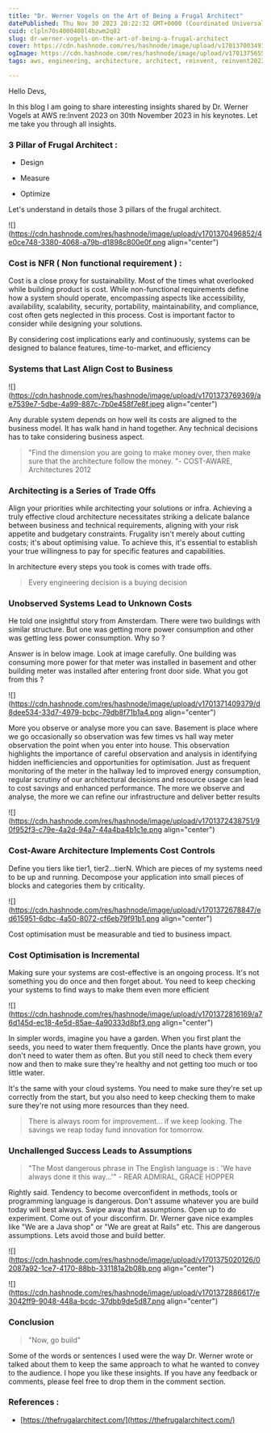 ```yaml
---
title: "Dr. Werner Vogels on the Art of Being a Frugal Architect"
datePublished: Thu Nov 30 2023 20:22:32 GMT+0000 (Coordinated Universal Time)
cuid: clpln70s4000408l4bzwm2q82
slug: dr-werner-vogels-on-the-art-of-being-a-frugal-architect
cover: https://cdn.hashnode.com/res/hashnode/image/upload/v1701370034910/f8804f66-1b0a-465f-b042-2098df86c61a.png
ogImage: https://cdn.hashnode.com/res/hashnode/image/upload/v1701375655767/bd3f9ab8-503f-407d-9181-d2958f3cf069.png
tags: aws, engineering, architecture, architect, reinvent, reinvent2023

---
```


Hello Devs,

In this blog I am going to share interesting insights shared by Dr. Werner Vogels at AWS re:Invent 2023 on 30th November 2023 in his keynotes. Let me take you through all insights.

### 3 Pillar of Frugal Architect :

* Design
    
* Measure
    
* Optimize
    

Let's understand in details those 3 pillars of the frugal architect.

![](https://cdn.hashnode.com/res/hashnode/image/upload/v1701370496852/4e0ce748-3380-4068-a79b-d1898c800e0f.png align="center")

### Cost is NFR ( Non functional requirement ) :

Cost is a close proxy for sustainability. Most of the times what overlooked while building product is cost. While non-functional requirements define how a system should operate, encompassing aspects like accessibility, availability, scalability, security, portability, maintainability, and compliance, cost often gets neglected in this process. Cost is important factor to consider while designing your solutions.

By considering cost implications early and continuously, systems can be designed to balance features, time-to-market, and efficiency

### Systems that Last Align Cost to Business

![](https://cdn.hashnode.com/res/hashnode/image/upload/v1701373769369/ae7539e7-5dbe-4a99-887c-7b0e458f7e8f.jpeg align="center")

Any durable system depends on how well its costs are aligned to the business model. It has walk hand in hand together. Any technical decisions has to take considering business aspect.

> "Find the dimension you are going to make money over, then make sure that the architecture follow the money. "- COST-AWARE, Architectures 2012

### Architecting is a Series of Trade Offs

Align your priorities while architecting your solutions or infra. Achieving a truly effective cloud architecture necessitates striking a delicate balance between business and technical requirements, aligning with your risk appetite and budgetary constraints. Frugality isn't merely about cutting costs; it's about optimising value. To achieve this, it's essential to establish your true willingness to pay for specific features and capabilities.

In architecture every steps you took is comes with trade offs.

> Every engineering decision is a buying decision

### Unobserved Systems Lead to Unknown Costs

He told one insightful story from Amsterdam. There were two buildings with similar structure. But one was getting more power consumption and other was getting less power consumption. Why so ?

Answer is in below image. Look at image carefully. One building was consuming more power for that meter was installed in basement and other building meter was installed after entering front door side. What you got from this ?

![](https://cdn.hashnode.com/res/hashnode/image/upload/v1701371409379/d8dee534-33d7-4979-bcbc-79db8f71b1a4.png align="center")

More you observe or analyse more you can save. Basement is place where we go occasionally so observation was few times vs hall way meter observation the point when you enter into house. This observation highlights the importance of careful observation and analysis in identifying hidden inefficiencies and opportunities for optimisation. Just as frequent monitoring of the meter in the hallway led to improved energy consumption, regular scrutiny of our architectural decisions and resource usage can lead to cost savings and enhanced performance. The more we observe and analyse, the more we can refine our infrastructure and deliver better results

![](https://cdn.hashnode.com/res/hashnode/image/upload/v1701372438751/90f952f3-c79e-4a2d-94a7-44a4ba4b1c1e.png align="center")

### Cost-Aware Architecture Implements Cost Controls

Define you tiers like tier1, tier2...tierN. Which are pieces of my systems need to be up and running. Decompose your application into small pieces of blocks and categories them by criticality.

![](https://cdn.hashnode.com/res/hashnode/image/upload/v1701372678847/ed615951-6dbc-4a50-8072-cf6eb79f91b1.png align="center")

Cost optimisation must be measurable and tied to business impact.

### Cost Optimisation is Incremental

Making sure your systems are cost-effective is an ongoing process. It's not something you do once and then forget about. You need to keep checking your systems to find ways to make them even more efficient

![](https://cdn.hashnode.com/res/hashnode/image/upload/v1701372816169/a76d145d-ec18-4e5d-85ae-4a90333d8bf3.png align="center")

In simpler words, imagine you have a garden. When you first plant the seeds, you need to water them frequently. Once the plants have grown, you don't need to water them as often. But you still need to check them every now and then to make sure they're healthy and not getting too much or too little water.

It's the same with your cloud systems. You need to make sure they're set up correctly from the start, but you also need to keep checking them to make sure they're not using more resources than they need.

> There is always room for improvement… if we keep looking. The savings we reap today fund innovation for tomorrow.

### Unchallenged Success Leads to Assumptions

> "The Most dangerous phrase in The English language is : 'We have always done it this way...'" - REAR ADMIRAL, GRACE HOPPER

Rightly said. Tendency to become overconfident in methods, tools or programming language is dangerous. Don't assume whatever you are build today will best always. Swipe away that assumptions. Open up to do experiment. Come out of your disconfirm. Dr. Werner gave nice examples like "We are a Java shop" or "We are great at Rails" etc. This are dangerous assumptions. Lets avoid those and build better.

![](https://cdn.hashnode.com/res/hashnode/image/upload/v1701375020126/02087a92-1ce7-4170-88bb-331181a2b08b.png align="center")

![](https://cdn.hashnode.com/res/hashnode/image/upload/v1701372886617/e3042ff9-9048-448a-bcdc-37dbb9de5d87.png align="center")

### Conclusion

> "Now, go build"

Some of the words or sentences I used were the way Dr. Werner wrote or talked about them to keep the same approach to what he wanted to convey to the audience. I hope you like these insights. If you have any feedback or comments, please feel free to drop them in the comment section.

### References :

* [https://thefrugalarchitect.com/](https://thefrugalarchitect.com/)